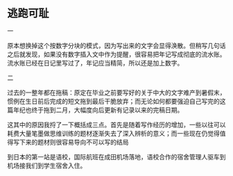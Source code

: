 **<font size=5>逃跑可耻</font>**

一

原本想换掉这个按数字分块的模式，因为写出来的文字会显得涣散。但稍写几句话之后就发现，如果没有数字插入文中作为提醒，很容易把年记写成彻底的流水账。流水账已经在日记里写过了，年记应当精简，所以还是加上数字。

二

过去的一整年都在拖稿：原定在毕业之前要写好的关于中大的文字难产到暑假末，惯例在生日前后完成的短文拖到最后干脆放弃；而无论如何都要强迫自己写完的这篇年纪也终于拖到二月，大幅度向后更新有记录以来的完稿日期。

这其中的原因我捋了一下概括成三点。首先是随着写作经历的增加，一些以往可以耗费大量笔墨做思维训练的题材逐渐失去了深入辨析的意义；而一些现在仍觉得值得写下来的题材则很容易导向不可以写的结局

到日本的第一站是语校，国际航班在成田机场落地，语校合作的宿舍管理人驱车到机场接我们到学生宿舍入住。
